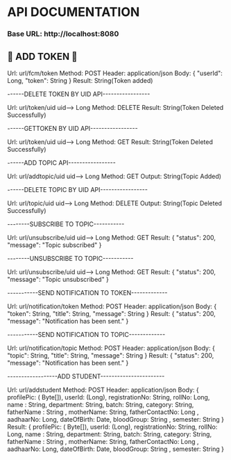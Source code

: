 <h1>API DOCUMENTATION</h1>

<h3><b>Base URL: http://localhost:8080</b></h3>

<h2>🎄 ADD TOKEN 🎄</h2>
Url: url/fcm/token
Method: POST
Header: application/json
Body: {
        "userId":  Long,
        "token": String
       }
Result:  String(Token added)

------DELETE TOKEN BY UID API-----------------

Url:  url/token/uid             uid--> Long
Method: DELETE
Result:  String(Token Deleted Successfully)

------GETTOKEN BY UID API-----------------

Url:  url/token/uid             uid--> Long
Method: GET
Result: String(Token Deleted Successfully)

------ADD TOPIC API-----------------

Url:  url/addtopic/uid             uid--> Long
Method: GET
Output: String(Topic Added)


------DELETE TOPIC BY UID API-----------------

Url:  url/topic/uid             uid--> Long
Method: DELETE
Output: String(Topic Deleted Successfully)


--------SUBSCRIBE TO TOPIC-----------

Url: url/unsubscribe/uid      uid--> Long
Method: GET 
Result:  {
                   "status": 200,
                 "message": "Topic subscribed"
              }

--------UNSUBSCRIBE TO TOPIC-----------

Url: url/unsubscribe/uid      uid--> Long
Method: GET 
Result:  {
                   "status": 200,
                 "message": "Topic unsubscribed"
              }

-----------SEND NOTIFICATION TO TOKEN-------------

Url: url/notification/token
Method: POST
               Header: application/json
               Body: {
                               "token": String,
                               "title":  String,
                               "message": String
                        }
Result: {
                "status": 200,
                "message": "Notification has been sent."
             }

-----------SEND NOTIFICATION TO TOPIC-------------

Url: url/notification/topic
Method: POST
               Header: application/json
               Body: {
                               "topic": String,
                               "title":  String,
                               "message": String
                        }
Result: {
                "status": 200,
                "message": "Notification has been sent."
             }


------------------ADD STUDENT-----------------------

Url: url/addstudent
Method: POST
Header: application/json
Body: {
            profilePic: ( Byte[]),
            userId:  (Long),
            registrationNo:  String,
            rollNo:  Long,
            name : String,
            department: String,
            batch: String, 
            category: String, 
            fatherName :  String ,
            motherName:   String,
            fatherContactNo:  Long ,
            aadhaarNo:  Long,
            dateOfBirth:  Date,
            bloodGroup:  String ,
            semester: String
         }
Result: {
         profilePic: ( Byte[]),
         userId:  (Long),
         registrationNo:  String,
         rollNo:  Long,
         name : String,
         department: String,
         batch: String, 
         category: String, 
         fatherName :  String ,
         motherName:   String,
         fatherContactNo:  Long ,
         aadhaarNo:  Long,
         dateOfBirth:  Date,
         bloodGroup:  String ,
         semester: String
                        }




